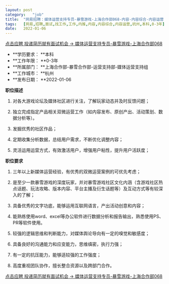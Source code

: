 ```yaml
---
layout:	post
category:	"job"
title:	"网易招聘：媒体运营支持专员-暴雪游戏-上海合作部068-内容-内容综合-内容运营-杭州本科0-3年"
tags:	[网易,招聘,面试,找工作,工作,内推,内容,内容综合,内容运营,杭州,本科,0-3年]
date:	2022-01-06
---
```


[点击应聘 投递简历就有面试机会 ->  媒体运营支持专员-暴雪游戏-上海合作部068](http://mobile.bole.netease.com/bole/boleDetail?id=37243&employeeId=346f03c3cda5f04c&key=all)



- **学历要求： **本科
- **工作年限： **0-3年
- **所属部门： **上海合作部-暴雪合作部-运营支持部-媒体运营支持组
- **工作城市： **杭州
- **发布日期： **2022-01-06



**职位描述**

1. 对各大游戏论坛及媒体社区进行关注，了解玩家动态并及时反馈问题；

2. 独立完成指定产品相关双微运营工作（如内容发布、原创产出、活动策划、数据分析等）。

3. 发掘优秀的社区作品；

4. 定期收集分析数据，总结用户需求，不断优化调整内容；

5. 灵活运用运营方式，有效激活用户，增强用户粘性，提升用户活跃度；





**职位要求**

1. 三年以上新媒体运营经验，有优秀的双微运营案例的可优先考虑；

2. 是至少一款暴雪游戏的深度玩家，并对暴雪游戏社区文化内涵（含游戏社区热点话题、玩法攻略、版本内容、平台主播及衍生话题等）及互动方式等有较深入的了解；

3. 具备优秀的文字功底，能够运用互联网语言，产出活动创意和内容；

4. 能熟练使用word、excel等办公软件进行数据分析和报告输出，熟悉使用PS、PR等软件使用。

5. 较强的逻辑思维和判断能力，对媒体舆论导向有一定的嗅觉和敏感度；

6. 具备良好的沟通能力和应变能力，思维缜密，执行力强；

7. 有一定的抗压能力，能够适较强的工作强度；

8. 高度重视团队协作，擅长整合资源以及跨部门合作。



[点击应聘 投递简历就有面试机会 ->  媒体运营支持专员-暴雪游戏-上海合作部068](http://mobile.bole.netease.com/bole/boleDetail?id=37243&employeeId=346f03c3cda5f04c&key=all)